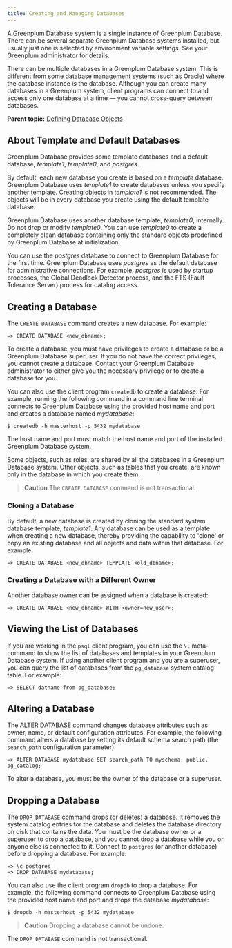 ```yaml
---
title: Creating and Managing Databases 
---
```


A Greenplum Database system is a single instance of Greenplum Database. There can be several separate Greenplum Database systems installed, but usually just one is selected by environment variable settings. See your Greenplum administrator for details.

There can be multiple databases in a Greenplum Database system. This is different from some database management systems \(such as Oracle\) where the database instance *is* the database. Although you can create many databases in a Greenplum system, client programs can connect to and access only one database at a time — you cannot cross-query between databases.

**Parent topic:** [Defining Database Objects](../ddl/ddl.html)

## <a id="topic3"></a>About Template and Default Databases 

Greenplum Database provides some template databases and a default database, *template1*, *template0*, and *postgres*.

By default, each new database you create is based on a *template* database. Greenplum Database uses *template1* to create databases unless you specify another template. Creating objects in *template1* is not recommended. The objects will be in every database you create using the default template database.

Greenplum Database uses another database template, *template0*, internally. Do not drop or modify *template0*. You can use *template0* to create a completely clean database containing only the standard objects predefined by Greenplum Database at initialization.

You can use the *postgres* database to connect to Greenplum Database for the first time. Greenplum Database uses *postgres* as the default database for administrative connections. For example, *postgres* is used by startup processes, the Global Deadlock Detector process, and the FTS \(Fault Tolerance Server\) process for catalog access.

## <a id="topic4"></a>Creating a Database 

The `CREATE DATABASE` command creates a new database. For example:

```
=> CREATE DATABASE <new_dbname>;
```

To create a database, you must have privileges to create a database or be a Greenplum Database superuser. If you do not have the correct privileges, you cannot create a database. Contact your Greenplum Database administrator to either give you the necessary privilege or to create a database for you.

You can also use the client program `createdb` to create a database. For example, running the following command in a command line terminal connects to Greenplum Database using the provided host name and port and creates a database named *mydatabase*:

```
$ createdb -h masterhost -p 5432 mydatabase
```

The host name and port must match the host name and port of the installed Greenplum Database system.

Some objects, such as roles, are shared by all the databases in a Greenplum Database system. Other objects, such as tables that you create, are known only in the database in which you create them.

> **Caution** The `CREATE DATABASE` command is not transactional.

### <a id="topic5"></a>Cloning a Database 

By default, a new database is created by cloning the standard system database template, *template1*. Any database can be used as a template when creating a new database, thereby providing the capability to 'clone' or copy an existing database and all objects and data within that database. For example:

```
=> CREATE DATABASE <new_dbname> TEMPLATE <old_dbname>;
```

### <a id="topic6"></a>Creating a Database with a Different Owner 

Another database owner can be assigned when a database is created:

```
=> CREATE DATABASE <new_dbname> WITH <owner=new_user>;
```

## <a id="topic7"></a>Viewing the List of Databases 

If you are working in the `psql` client program, you can use the `\l` meta-command to show the list of databases and templates in your Greenplum Database system. If using another client program and you are a superuser, you can query the list of databases from the `pg_database` system catalog table. For example:

```
=> SELECT datname from pg_database;
```

## <a id="topic8"></a>Altering a Database 

The ALTER DATABASE command changes database attributes such as owner, name, or default configuration attributes. For example, the following command alters a database by setting its default schema search path \(the `search_path` configuration parameter\):

```
=> ALTER DATABASE mydatabase SET search_path TO myschema, public, pg_catalog;
```

To alter a database, you must be the owner of the database or a superuser.

## <a id="topic9"></a>Dropping a Database 

The `DROP DATABASE` command drops \(or deletes\) a database. It removes the system catalog entries for the database and deletes the database directory on disk that contains the data. You must be the database owner or a superuser to drop a database, and you cannot drop a database while you or anyone else is connected to it. Connect to `postgres` \(or another database\) before dropping a database. For example:

```
=> \c postgres
=> DROP DATABASE mydatabase;
```

You can also use the client program `dropdb` to drop a database. For example, the following command connects to Greenplum Database using the provided host name and port and drops the database *mydatabase*:

```
$ dropdb -h masterhost -p 5432 mydatabase
```

> **Caution** Dropping a database cannot be undone.

The `DROP DATABASE` command is not transactional.

